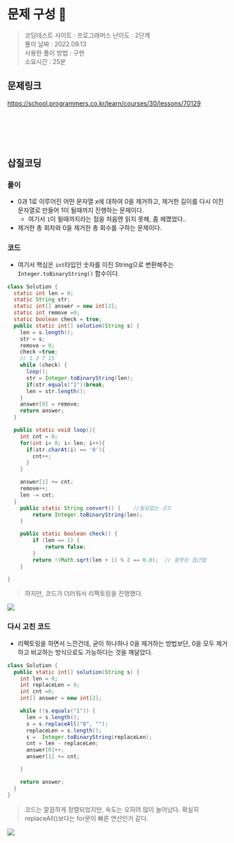# 문제 구성 📖

> 코딩테스트 사이트 : 프로그래머스
> 난이도 : 2단계    
> 풀이 날짜 : 2022.09.13  
> 사용한 풀이 방법 : 구현    
> 소요시간 : 25분

## 문제링크

https://school.programmers.co.kr/learn/courses/30/lessons/70129

<br></br>
<br></br>

## 삽질코딩

### 풀이

- 0과 1로 이루어진 어떤 문자열 x에 대하여 0을 제거하고, 제거한 길이를 다시 이진 문자열로 만들어 1이 될때까지 진행하는 문제이다.
    - 여기서 `1`이 될때까지라는 점을 처음엔 읽지 못해, 좀 헤맸었다..
- 제거한 총 회차와 0을 제거한 총 회수를 구하는 문제이다.

### 코드
 - 여기서 핵심은 `int`타입인 숫자를 이진 String으로 변환해주는 `Integer.toBinaryString()` 함수이다.
```java
class Solution {
  static int len = 0;
  static String str;
  static int[] answer = new int[2];
  static int remove =0;
  static boolean check = true;
  public static int[] solution(String s) {
    len = s.length();
    str = s;
    remove = 0;
    check =true;
    // 1 3 7 15
    while (check) {
      loop();
      str = Integer.toBinaryString(len);
      if(str.equals("1"))break;
      len = str.length();
    }
    answer[0] = remove;
    return answer;
  }

  public static void loop(){
    int cnt = 0;
    for(int i= 0; i< len; i++){
      if(str.charAt(i) == '0'){
        cnt++;
      }
    }

    answer[1] += cnt;
    remove++;
    len -= cnt;
  }
    public static String convert() {    //필요없는 코드
        return Integer.toBinaryString(len);
    }

    public static boolean check() {
        if (len == 1) {
            return false;
        }
        return !(Math.sqrt(len + 1) % 2 == 0.0);  // 잘못된 접근법
    }

}
```

> 하지만, 코드가 더러워서 리팩토링을 진행했다.

<img src="https://user-images.githubusercontent.com/104331549/189784021-1580c2ba-d869-4a67-a453-ec2cae8c8bcc.png">

### 다시 고친 코드 
 - 리펙토링을 하면서 느낀건데, 굳이 하나하나 0을 제거하는 방법보단, 0을 모두 제거하고 비교하는 방식으로도 가능하다는 것을 깨달았다.
```java
class Solution {
  public static int[] solution(String s) {
    int len = 0;
    int replaceLen = 0;
    int cnt =0;
    int[] answer = new int[2];

    while (!s.equals("1")) {
      len = s.length();
      s = s.replaceAll("0", "");
      replaceLen = s.length();
      s =  Integer.toBinaryString(replaceLen);
      cnt = len - replaceLen;
      answer[0]++;
      answer[1] += cnt;

    }

    return answer;
  }
}
```
> 코드는 깔끔하게 정렬되었지만, 속도는 오히려 많이 늘어났다. 확실히 replaceAll()보다는 for문이 빠른 연산인거 같다.
<img src="https://user-images.githubusercontent.com/104331549/189783978-d221fdc6-3266-481d-80ac-13c42a0ff307.png">